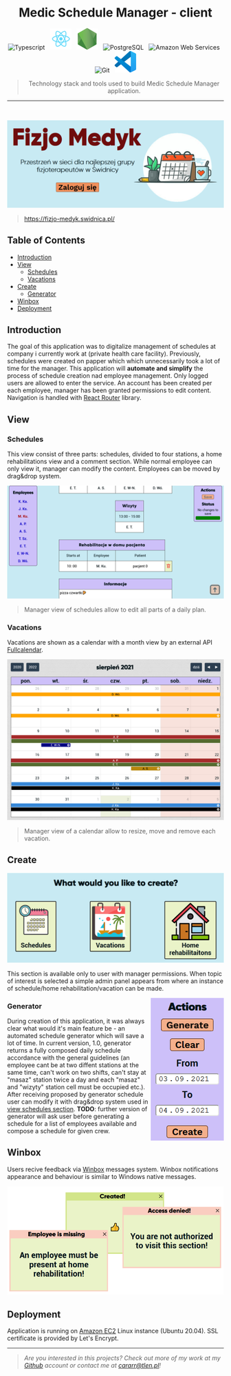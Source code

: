 <h1 align="center">Medic Schedule Manager - client</h1>

<div align="center">

<img  alt="Typescript" width="50px" src="https://iconape.com/wp-content/png_logo_vector/typescript.png" />
&nbsp;
<img alt="React" width="50px" src="https://raw.githubusercontent.com/github/explore/80688e429a7d4ef2fca1e82350fe8e3517d3494d/topics/react/react.png" />
&nbsp;
<img alt="Node.js" width="50px" src="https://raw.githubusercontent.com/github/explore/80688e429a7d4ef2fca1e82350fe8e3517d3494d/topics/nodejs/nodejs.png" />
&nbsp;
<img alt="PostgreSQL" width="50px" src="https://upload.wikimedia.org/wikipedia/commons/thumb/2/29/Postgresql_elephant.svg/1200px-Postgresql_elephant.svg.png" />
&nbsp;
<img alt="Amazon Web Services" width="50px" src="https://upload.wikimedia.org/wikipedia/commons/thumb/9/93/Amazon_Web_Services_Logo.svg/1200px-Amazon_Web_Services_Logo.svg.png" />
&nbsp;
<img alt="Git" width="50px" src="https://git-scm.com/images/logos/downloads/Git-Icon-1788C.png" />
&nbsp;
<img alt="Visual Studio Code" width="50px" src="https://raw.githubusercontent.com/github/explore/80688e429a7d4ef2fca1e82350fe8e3517d3494d/topics/visual-studio-code/visual-studio-code.png" />

</div>

> <p align="center"> Technology stack and tools used to build Medic Schedule Manager application. </p>

---

&nbsp;

![Landing page](./previewImages/landingPage.png)

> https://fizjo-medyk.swidnica.pl/

## Table of Contents

- [Introduction](#introduction)
- [View](#view)
  - [Schedules](#schedules)
  - [Vacations](#vacations)
- [Create](#create)
  - [Generator](#generator)
- [Winbox](#winbox)
- [Deployment](#deployment)

## Introduction

The goal of this application was to digitalize management of schedules at company i currently work at (private health care facility). Previously, schedules were created on papper which which unnecessarily took a lot of time for the manager. This application will **automate and simplify** the process of schedule creation nad employee management.
Only logged users are allowed to enter the service. An account has been created per each employee, manager has been granted permissions to edit content. Navigation is handled with [React Router](https://reactrouter.com/) library.

## View

### Schedules

This view consist of three parts: schedules, divided to four stations, a home rehabilitations view and a comment section. While normal employee can only view it, manager can modify the content. Employees can be moved by drag&drop system.

![Schedules](./previewImages/schedulesView.png)

> Manager view of schedules allow to edit all parts of a daily plan.

### Vacations

Vacations are shown as a calendar with a month view by an external API
[Fullcalendar](https://fullcalendar.io/).

![Calendar](./previewImages/calendarView.png)

> Manager view of a calendar allow to resize, move and remove each vacation.

## Create

![Create Panel](./previewImages/createPanel.png)

This section is available only to user with manager permissions. When topic of interest is selected a simple admin panel appears from where an instance of schedule/home rehabilitation/vacation can be made.

<img align="right" src="./previewImages/generatorPanel.png"/>

### Generator

During creation of this application, it was always clear what would it's main feature be - an automated schedule generator which will save a lot of time. In current version, 1.0, generator returns a fully composed daily schedule accordance with the general guidelines (an employee cant be at two diffent stations at the same time, can't work on two shifts, can't stay at "masaz" station twice a day and each "masaz" and "wizyty" station cell must be occupied etc.). After receiving proposed by generator schedule user can modify it with drag&drop system used in [view schedules section](#schedules).
**TODO**: further version of generator will ask user before generating a schedule for a list of employees available and compose a schedule for given crew.

## Winbox

Users recive feedback via [Winbox](https://github.com/nextapps-de/winbox) messages system. Winbox notifications appearance and behaviour is similar to Windows native messages.

![Winbox messages](./previewImages/winboxMessages.png)

## Deployment

Application is running on [Amazon EC2](https://aws.amazon.com/ec2/?ec2-whats-new.sort-by=item.additionalFields.postDateTime&ec2-whats-new.sort-order=desc) Linux instance (Ubuntu 20.04). SSL certificate is provided by Let's Encrypt.

---

> _Are you interested in this projects? Check out more of my work at my [Github](https://github.com/Cararr) account or contact me at cararr@tlen.pl!_
